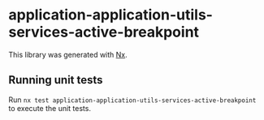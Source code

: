 # application-application-utils-services-active-breakpoint

This library was generated with [Nx](https://nx.dev).

## Running unit tests

Run `nx test application-application-utils-services-active-breakpoint` to execute the unit tests.
